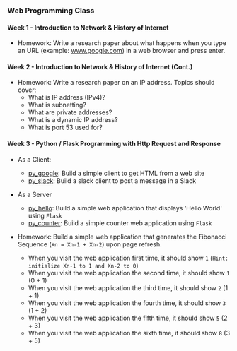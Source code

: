 ### Web Programming Class

#### Week 1 - Introduction to Network & History of Internet

- Homework: Write a research paper about what happens when you type an URL (example: www.google.com) in a web browser and press enter.

#### Week 2 - Introduction to Network & History of Internet (Cont.)

- Homework: Write a research paper on an IP address. Topics should cover:
    - What is IP address (IPv4)?
    - What is subnetting?
    - What are private addresses?
    - What is a dynamic IP address?
    - What is port 53 used for?

#### Week 3 - Python / Flask Programming with Http Request and Response

- As a Client:
    - [py_google](py_google/): Build a simple client to get HTML from a web site
    - [py_slack](py_slack/): Build a slack client to post a message in a Slack
- As a Server
    - [py_hello](py_hello/): Build a simple web application that displays 'Hello World' using `Flask`
    - [py_counter](py_counter/): Build a simple counter web application using `Flask` 

- Homework: Build a simple web application that generates the Fibonacci Sequence (`Xn = Xn-1 + Xn-2`) upon page refresh. 
    - When you visit the web application first time, it should show `1` (`Hint: initialize Xn-1 to 1 and Xn-2 to 0`)
    - When you visit the web application the second time, it should show `1` (0 + 1)
    - When you visit the web application the third time, it should show `2` (1 + 1)
    - When you visit the web application the fourth time, it should show `3` (1 + 2)
    - When you visit the web application the fifth time, it should show `5` (2 + 3)
    - When you visit the web application the sixth time, it should show `8` (3 + 5)
